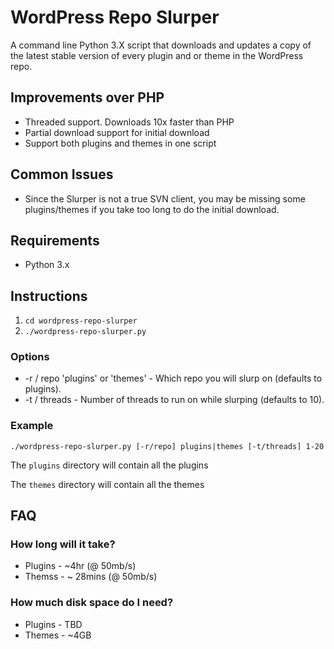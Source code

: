 WordPress Repo Slurper
========================

A command line Python 3.X script that downloads and updates a copy of the latest stable
version of every plugin and or theme in the WordPress repo.

Improvements over PHP
---------------------

* Threaded support. Downloads 10x faster than PHP
* Partial download support for initial download
* Support both plugins and themes in one script

Common Issues
-------------

* Since the Slurper is not a true SVN client, you may be missing some plugins/themes if you take too long to do the initial 
download.

Requirements
------------

* Python 3.x

Instructions
------------

1. `cd wordpress-repo-slurper`
2. `./wordpress-repo-slurper.py`

### Options ###

* -r / repo 'plugins' or 'themes' - Which repo you will slurp on (defaults to plugins).
* -t / threads - Number of threads to run on while slurping (defaults to 10).

### Example ###

`./wordpress-repo-slurper.py [-r/repo] plugins|themes [-t/threads] 1-20`

The `plugins` directory will contain all the plugins

The `themes` directory will contain all the themes

FAQ
----

### How long will it take? ###

* Plugins - ~4hr (@ 50mb/s)
* Themss - ~ 28mins (@ 50mb/s)

### How much disk space do I need? ###

* Plugins - TBD
* Themes - ~4GB
